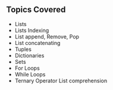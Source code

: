 ## Topics Covered
* Lists
* Lists Indexing
* List append, Remove, Pop
* List concatenating
* Tuples
* Dictionaries
* Sets
* For Loops
* While Loops
* Ternary Operator
List comprehension

